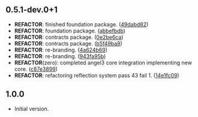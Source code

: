 ## 0.5.1-dev.0+1

 - **REFACTOR**: finished foundation package. ([49dabd82](https://github.com/protevus/platform/commit/49dabd82a061ffd85d5db8a172a4df9e2522d622))
 - **REFACTOR**: foundation package. ([abbefbdb](https://github.com/protevus/platform/commit/abbefbdbc33f9ce70ccccb4e7e484f210ab81f23))
 - **REFACTOR**: contracts package. ([0e2be6ca](https://github.com/protevus/platform/commit/0e2be6ca5baa60c853abc01839f151051f879219))
 - **REFACTOR**: contracts package. ([b5f49ba9](https://github.com/protevus/platform/commit/b5f49ba93b620812e721eb0cc8a58ca305717ce1))
 - **REFACTOR**: re-branding. ([4a624b69](https://github.com/protevus/platform/commit/4a624b69a577d25a7dd339128c02c45351faf4e8))
 - **REFACTOR**: re-branding. ([943fa95b](https://github.com/protevus/platform/commit/943fa95b8b4e265044f8d77eff1d421e4c0d1c57))
 - **REFACTOR**(zero): completed angel3 core integration implementing new core. ([c87e3899](https://github.com/protevus/platform/commit/c87e389945b79bfdc0a3d3cf61f2040e2ce8f607))
 - **REFACTOR**: refactoring reflection system pass 43 fail 1. ([14e1fc09](https://github.com/protevus/platform/commit/14e1fc099d259c66c0341f06f739f0ec65df002b))

## 1.0.0

- Initial version.
